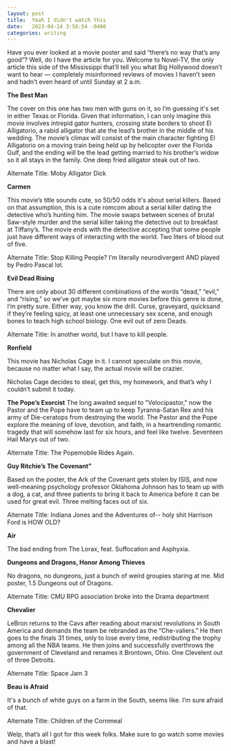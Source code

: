 ```yaml
---
layout: post
title:  Yeah I didn't watch this
date:   2023-04-24 3:58:54 -0400
categories: writing
---
```



Have you ever looked at a movie poster and said “there’s no way that’s any good”? Well, do I have the article for you. Welcome to Novel-TV, the only article this side of the Mississippi that’ll tell you what Big Hollywood doesn’t want to hear — completely misinformed reviews of movies I haven’t seen and hadn’t even heard of until Sunday at 2 a.m.

**The Best Man**

The cover on this one has two men with guns on it, so I’m guessing it's set in either Texas or Florida. Given that information, I can only imagine this movie involves intrepid gator hunters, crossing state borders to shoot El Alligatorio, a rabid alligator that ate the lead’s brother in the middle of his wedding. The movie’s climax will consist of the main character fighting El Alligatorio on a moving train being held up by helicopter over the Florida Gulf, and the ending will be the lead getting married to his brother’s widow so it all stays in the family. One deep fried alligator steak out of two.

Alternate Title: Moby Alligator Dick

**Carmen**

This movie’s title sounds cute, so 50/50 odds it's about serial killers. Based on that assumption, this is a cute romcom about a serial killer dating the detective who’s hunting him. The movie swaps between scenes of brutal Saw-style murder and the serial killer taking the detective out to breakfast at Tiffany’s. The movie ends with the detective accepting that some people just have different ways of interacting with the world. Two liters of blood out of five.

Alternate Title: Stop Killing People? I’m literally neurodivergent AND played by Pedro Pascal lol.

**Evil Dead Rising**

There are only about 30 different combinations of the words “dead,” “evil,” and “rising,” so we’ve got maybe six more movies before this genre is done, I’m pretty sure. Either way, you know the drill. Curse, graveyard, quicksand if they’re feeling spicy, at least one unnecessary sex scene, and enough bones to teach high school biology. One evil out of zero Deads.

Alternate Title: In another world, but I have to kill people.

**Renfield**

This movie has Nicholas Cage in it. I cannot speculate on this movie, because no matter what I say, the actual movie will be crazier.

Nicholas Cage decides to steal, get this, my homework, and that’s why I couldn’t submit it today.

**The Pope’s Exorcist**
The long awaited sequel to "Velocipastor," now the Pastor and the Pope have to team up to keep Tyranna-Satan Rex and his army of Die-ceratops from destroying the world. The Pastor and the Pope explore the meaning of love, devotion, and faith, in a heartrending romantic tragedy that will somehow last for six hours, and feel like twelve. Seventeen Hail Marys out of two.

Alternate Title: The Popemobile Rides Again.

**Guy Ritchie’s The Covenant”**

Based on the poster, the Ark of the Covenant gets stolen by ISIS, and now well-meaning psychology professor Oklahoma Johnson has to team up with a dog, a cat, and three patients to bring it back to America before it can be used for great evil. Three melting faces out of six.

Alternate Title: Indiana Jones and the Adventures of-- holy shit Harrison Ford is HOW OLD?

**Air**

The bad ending from The Lorax, feat. Suffocation and Asphyxia.

**Dungeons and Dragons, Honor Among Thieves**

No dragons, no dungeons, just a bunch of weird groupies staring at me. Mid poster, 1.5 Dungeons out of Dragons.

Alternate Title: CMU RPG association broke into the Drama department

**Chevalier**

LeBron returns to the Cavs after reading about marxist revolutions in South America and demands the team be rebranded as the “Che-valiers.” He then goes to the finals 31 times, only to lose every time, redistributing the trophy among all the NBA teams. He then joins and successfully overthrows the government of Cleveland and renames it Brontown, Ohio. One Clevelent out of three Detroits.

Alternate Title: Space Jam 3

**Beau is Afraid**

It's a bunch of white guys on a farm in the South, seems like. I’m sure afraid of that.

Alternate Title: Children of the Cornmeal


Welp, that’s all I got for this week folks. Make sure to go watch some movies and have a blast! 